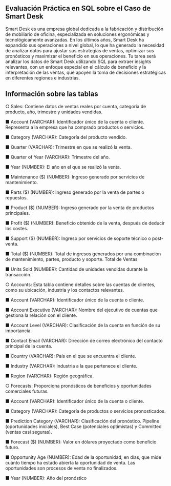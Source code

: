 ## Evaluación Práctica en SQL sobre el Caso de Smart Desk

Smart Desk es una empresa global dedicada a la fabricación y distribución de mobiliario
de oficina, especializada en soluciones ergonómicas y tecnológicamente avanzadas. En
los últimos años, Smart Desk ha expandido sus operaciones a nivel global, lo que ha
generado la necesidad de analizar datos para ajustar sus estrategias de ventas,
optimizar sus pronósticos y maximizar el beneficio en sus operaciones.
Tu tarea será analizar los datos de Smart Desk utilizando SQL para extraer insights
relevantes, con un enfoque especial en el cálculo de beneficio y la interpretación de las
ventas, que apoyen la toma de decisiones estratégicas en diferentes regiones e
industrias.

## Información sobre las tablas



○ Sales: Contiene datos de ventas reales por cuenta, categoría de producto,
año, trimestre y unidades vendidas.

■ Account (VARCHAR): Identificador único de la cuenta o cliente.
Representa a la empresa que ha comprado productos o servicios.

■ Category (VARCHAR): Categoría del producto vendido.

■ Quarter (VARCHAR): Trimestre en que se realizó la venta.

■ Quarter of Year (VARCHAR): Trimestre del año.

■ Year (NUMBER): El año en el que se realizó la venta.

■ Maintenance ($) (NUMBER): Ingreso generado por servicios de
mantenimiento.

■ Parts ($) (NUMBER): Ingreso generado por la venta de partes o
repuestos.

■ Product ($) (NUMBER): Ingreso generado por la venta de
productos principales.

■ Profit ($) (NUMBER): Beneficio obtenido de la venta, después de
deducir los costes.

■ Support ($) (NUMBER): Ingreso por servicios de soporte técnico o
post-venta.

■ Total ($) (NUMBER): Total de ingresos generados por una
combinación de mantenimiento, partes, producto y soporte. Total de
Ventas

■ Units Sold (NUMBER): Cantidad de unidades vendidas durante la
transacción.



○ Accounts: Esta tabla contiene detalles sobre las cuentas de clientes,
como su ubicación, industria y los contactos relevantes.

■ Account (VARCHAR): Identificador único de la cuenta o cliente.

■ Account Executive (VARCHAR): Nombre del ejecutivo de cuentas
que gestiona la relación con el cliente.

■ Account Level (VARCHAR): Clasificación de la cuenta en función
de su importancia.

■ Contact Email (VARCHAR): Dirección de correo electrónico del
contacto principal de la cuenta.

■ Country (VARCHAR): País en el que se encuentra el cliente.

■ Industry (VARCHAR): Industria a la que pertenece el cliente.

■ Region (VARCHAR): Región geográfica.



○ Forecasts: Proporciona pronósticos de beneficios y oportunidades
comerciales futuras.

■ Account (VARCHAR): Identificador único de la cuenta o cliente.

■ Category (VARCHAR): Categoría de productos o servicios
pronosticados.

■ Prediction Category (VARCHAR): Clasificación del pronóstico.
Pipeline (oportunidades iniciales), Best Case (potenciales
optimistas) y Committed (ventas casi seguras).

■ Forecast ($) (NUMBER): Valor en dólares proyectado como
beneficio futuro.

■ Opportunity Age (NUMBER): Edad de la oportunidad, en días, que
mide cuánto tiempo ha estado abierta la oportunidad de venta. Las
oportunidades son procesos de venta no finalizados.

■ Year (NUMBER): Año del pronóstico
